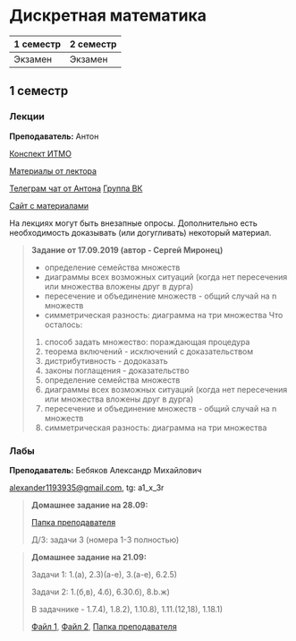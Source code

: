 # Дискретная математика

|1 семестр|2 семестр|
|---|---|
|Экзамен|Экзамен|

## 1 семестр
### Лекции

**Преподаватель:** Антон

[Конспект ИТМО](http://neerc.ifmo.ru/wiki/index.php?title=%D0%94%D0%B8%D1%81%D0%BA%D1%80%D0%B5%D1%82%D0%BD%D0%B0%D1%8F_%D0%BC%D0%B0%D1%82%D0%B5%D0%BC%D0%B0%D1%82%D0%B8%D0%BA%D0%B0)

[Материалы от лектора](https://neerc.ifmo.ru/teaching/disalgo/discrete/)

[Телеграм чат от Антона](https://t.me/discretmath)  [Группа ВК](https://vk.com/disalgo)

[Сайт с материалами](http://neerc.ifmo.ru/teaching/disalgo/)

На лекциях могут быть внезапные опросы. Дополнительно есть необходимость доказывать (или догугливать) некоторый материал.

> **Задание от 17.09.2019 (автор - Сергей Миронец)**
> + определение семейства множеств
> + диаграммы всех возможных ситуаций (когда нет пересечения или множества вложены друг в дурга)
> + пересечение и объединение множеств - общий случай на n множеств
> + симметрическая разность: диаграмма на три множества
> Что осталось:
> 1. способ задать множество: пораждающая процедура
> 2. теорема включений - исключений
> с доказательством
> 3. дистрибутивность - додоказать
> 4. законы поглащения - доказательство
> 5. определение семейства множеств
> 6. диаграммы всех возможных ситуаций (когда нет пересечения или множества вложены друг в дурга)
> 7. пересечение и объединение множеств - общий случай на n множеств
> 8. симметрическая разность: диаграмма на три множества

### Лабы

**Преподаватель:** Бебяков Александр Михайлович

alexander1193935@gmail.com, tg: a1_x_3r

> **Домашнее задание на 28.09:**
>
> [Папка преподавателя](https://drive.google.com/drive/folders/1YBCxu1Vg-vWvaVbzmckRuvWFs6jlnJzA)
>
> Д/З: задачи 3 (номера 1-3 полностью)

> **Домашнее задание на 21.09:**
>
> Задачи 1: 1.(а), 2.3)(а-е), 3.(а-е), 6.2.5)
>
> Задачи 2: 1.(б,в), 4.б), 6.30.б), 8.b.ж)
>
> В задачнике - 1.7.4), 1.8.2), 1.10.8), 1.11.(12,18), 1.18.1)
>
> [Файл 1](../Files/Задачник%20Теория%20множеств.pdf), [Файл 2](../Files/1568655347489_ДЗ%20Теория%20множеств.pdf), [Папка преподавателя](https://drive.google.com/drive/folders/1YBCxu1Vg-vWvaVbzmckRuvWFs6jlnJzA)
